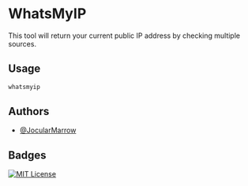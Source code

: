 # WhatsMyIP

This tool will return your current public IP address by checking multiple sources.

## Usage

```bash
whatsmyip
```

## Authors

- [@JocularMarrow](https://github.com/JocularMarrow)

## Badges

[![MIT License](https://img.shields.io/badge/License-MIT-green.svg)](https://choosealicense.com/licenses/mit/)
